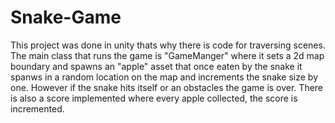 # Snake-Game
This project was done in unity thats why there is code for traversing scenes.
The main class that runs the game is "GameManger" where it sets a 2d map boundary and spawns an "apple" asset
that once eaten by the snake it spanws in a random location on the map and increments the snake size by one.
However if the snake hits itself or an obstacles the game is over.
There is also a score implemented where every apple collected, the score is incremented.

